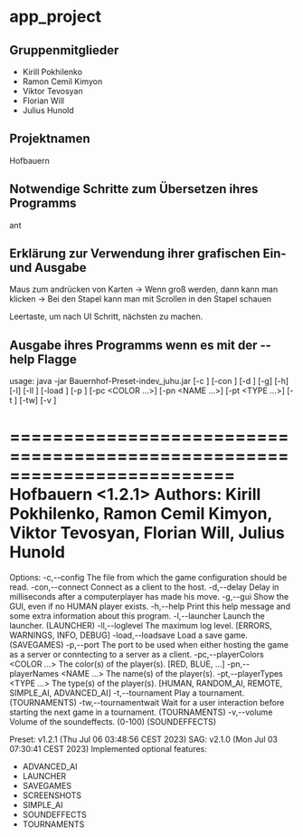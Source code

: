 # app_project

## Gruppenmitglieder

- Kirill Pokhilenko
- Ramon Cemil Kimyon
- Viktor Tevosyan
- Florian Will
- Julius Hunold

## Projektnamen

Hofbauern

## Notwendige Schritte zum Übersetzen ihres Programms

ant

## Erklärung zur Verwendung ihrer grafischen Ein- und Ausgabe

Maus zum andrücken von Karten
-> Wenn groß werden, dann kann man klicken
-> Bei den Stapel kann man mit Scrollen in den Stapel schauen

Leertaste, um nach UI Schritt, nächsten zu machen.

## Ausgabe ihres Programms wenn es mit der --help Flagge

usage: java -jar Bauernhof-Preset-indev_juhu.jar [-c <FILE>] [-con <HOST>]
       [-d <DELAY>] [-g] [-h] [-l] [-ll <LEVEL>] [-load <FILE>] [-p
       <PORT>] [-pc <COLOR ...>] [-pn <NAME ...>] [-pt <TYPE ...>] [-t
       <ROUNDS>] [-tw] [-v <VOLUME>]

=========================================================================
                            Hofbauern <1.2.1>
  Authors: Kirill Pokhilenko, Ramon Cemil Kimyon, Viktor Tevosyan, Florian
Will, Julius Hunold
=========================================================================

Options:
 -c,--config <FILE>               The file from which the game
                                  configuration should be read.
 -con,--connect <HOST>            Connect as a client to the host.
 -d,--delay <DELAY>               Delay in milliseconds after a
                                  computerplayer has made his move.
 -g,--gui                         Show the GUI, even if no HUMAN player
                                  exists.
 -h,--help                        Print this help message and some extra
                                  information about this program.
 -l,--launcher                    Launch the launcher. (LAUNCHER)
 -ll,--loglevel <LEVEL>           The maximum log level. [ERRORS,
                                  WARNINGS, INFO, DEBUG]
 -load,--loadsave <FILE>          Load a save game. (SAVEGAMES)
 -p,--port <PORT>                 The port to be used when either hosting
                                  the game as a server or conntecting to a
                                  server as a client.
 -pc,--playerColors <COLOR ...>   The color(s) of the player(s). [RED,
                                  BLUE, ...]
 -pn,--playerNames <NAME ...>     The name(s) of the player(s).
 -pt,--playerTypes <TYPE ...>     The type(s) of the player(s). [HUMAN,
                                  RANDOM_AI, REMOTE, SIMPLE_AI,
                                  ADVANCED_AI]
 -t,--tournament <ROUNDS>         Play a tournament. (TOURNAMENTS)
 -tw,--tournamentwait             Wait for a user interaction before
                                  starting the next game in a tournament.
                                  (TOURNAMENTS)
 -v,--volume <VOLUME>             Volume of the soundeffects. (0-100)
                                  (SOUNDEFFECTS)

Preset: v1.2.1 (Thu Jul 06 03:48:56 CEST 2023)
SAG: v2.1.0 (Mon Jul 03 07:30:41 CEST 2023)
Implemented optional features:
  - ADVANCED_AI
  - LAUNCHER
  - SAVEGAMES
  - SCREENSHOTS
  - SIMPLE_AI
  - SOUNDEFFECTS
  - TOURNAMENTS
